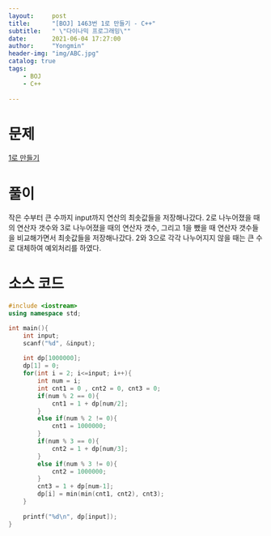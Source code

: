 ```yaml
---
layout:     post
title:      "[BOJ] 1463번 1로 만들기 - C++"
subtitle:   " \"다이나믹 프로그래밍\""
date:       2021-06-04 17:27:00
author:     "Yongmin"
header-img: "img/ABC.jpg"
catalog: true
tags:
    - BOJ
    - C++
  
---
```


# 문제
[1로 만들기](https://www.acmicpc.net/problem/1463)

# 풀이
작은 수부터 큰 수까지 input까지 연산의 최솟값들을 저장해나갔다. 2로 나누어졌을 때의 연산자 갯수와 3로 나누어졌을 때의 연산자 갯수, 그리고 1을 뺐을 때 연산자 갯수들을 비교해가면서 최솟값들을 저장해나갔다.
2와 3으로 각각 나누어지지 않을 때는 큰 수로 대체하여 예외처리를 하였다.

# 소스 코드
```c++
#include <iostream>
using namespace std;

int main(){
    int input;
    scanf("%d", &input);
    
    int dp[1000000];
    dp[1] = 0;
    for(int i = 2; i<=input; i++){
        int num = i;
        int cnt1 = 0 , cnt2 = 0, cnt3 = 0;
        if(num % 2 == 0){
            cnt1 = 1 + dp[num/2];
        }
        else if(num % 2 != 0){
            cnt1 = 1000000;
        }
        if(num % 3 == 0){
            cnt2 = 1 + dp[num/3];
        }
        else if(num % 3 != 0){
            cnt2 = 1000000;
        }
        cnt3 = 1 + dp[num-1];
        dp[i] = min(min(cnt1, cnt2), cnt3);
    }
    
    printf("%d\n", dp[input]);
}

```
